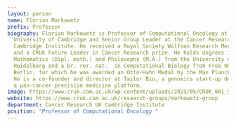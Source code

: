 ```yaml
---
layout: person
name: Florian Markowetz
prefix: Professor
biography: Florian Markowetz is Professor of Computational Oncology at the
  University of Cambridge and Senior Group Leader at the Cancer Research UK
  Cambridge Institute. He received a Royal Society Wolfson Research Merit Award
  and a CRUK Future Leader in Cancer Research prize. He holds degrees in
  Mathematics (Dipl. math.) and Philosophy (M.A.) from the University of
  Heidelberg and a Dr. rer. nat.  in Computational Biology from Free University
  Berlin, for which he was awarded an Otto-Hahn Medal by the Max Planck Society.
  He is a co-founder and director at Tailor Bio, a genomics start-up developing
  a pan-cancer precision medicine platform.
image: https://www.cruk.cam.ac.uk/wp-content/uploads/2023/05/CRUK_001_96x134_acf_cropped.jpg
website: https://www.cruk.cam.ac.uk/research-groups/markowetz-group
department: Cancer Research UK Cambridge Institute
position: "Professor of Computational Oncology "
---
```

